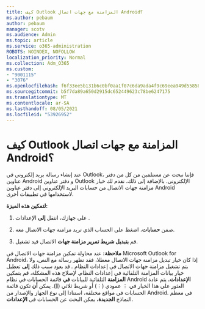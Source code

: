 ```yaml
---
title: كيف Outlook المزامنة مع جهات اتصال Android؟
ms.author: pebaum
author: pebaum
manager: scotv
ms.audience: Admin
ms.topic: article
ms.service: o365-administration
ROBOTS: NOINDEX, NOFOLLOW
localization_priority: Normal
ms.collection: Adm_O365
ms.custom:
- "9001115"
- "3076"
ms.openlocfilehash: f6f33ee5b131b6c0bf0aa1f07c6da9ada4f9c69eea949d55858f549b43ebd29a
ms.sourcegitcommit: b5f7da89a650d2915dc652449623c78be6247175
ms.translationtype: MT
ms.contentlocale: ar-SA
ms.lasthandoff: 08/05/2021
ms.locfileid: "53926952"
---
```

# <a name="how-does-outlook-sync-with-my-android-contacts"></a>كيف Outlook المزامنة مع جهات اتصال Android؟

عند إنشاء رسالة بريد إلكتروني في Outlook، فإننا نبحث عن مستلمين من كل من دفتر عناوين Android و دفتر عناوين Outlook الإلكتروني. بالإضافة إلى ذلك، نقدم لك خيار مزامنة جهات الاتصال من حسابات البريد الإلكتروني إلى دفتر عناوين Android لاستخدامها في تطبيقات أخرى. 
 
**لتمكين هذه الميزة:**
 
1. على جهازك، انتقل **إلى** الإعدادات .

2. ضمن **حسابات**، اضغط على الحساب الذي تريد مزامنة جهات الاتصال معه.

3. قم **بتبديل شريط تمرير مزامنة جهات** الاتصال قيد تشغيل.
 
**ملاحظة:** عند محاولة تمكين مزامنة جهات الاتصال في Microsoft Outlook for Android، إذا كان خيار تبديل مزامنة جهات الاتصال معطلا، فقد تظهر رسالة مع النص، ولا يتم تشغيل مزامنة جهات الاتصال في إعدادات النظام *.*  قد يعود سبب ذلك **إلى** تعطيل خيار بيانات المزامنة التلقائية في إعدادات النظام. لإصلاح هذه المشكلة، قم بتمكين **المزامنة** التلقائية للبيانات **في** قائمة الحسابات في نظام Android **الإعدادات.** يتم عادة العثور على هذا الخيار في ⋮ عمودي (⋮) أو شريط ثلاثي (⫼). يمكن  **أن** تكون قائمة الحسابات في مواقع مختلفة، استنادا إلى نوع الجهاز والإصدار من Android. في معظم النماذج **الجديدة،** يمكن البحث عن الحسابات في **الإعدادات**.